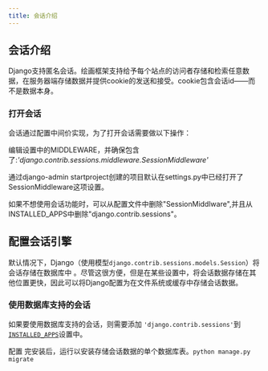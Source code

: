 ```yaml
---
title: 会话介绍
---
```


## 会话介绍

Django支持匿名会话。绘画框架支持给予每个站点的访问者存储和检索任意数据，在服务器端存储数据并提供cookie的发送和接受。cookie包含会话id——而不是数据本身。

### 打开会话

会话通过配置中间价实现，为了打开会话需要做以下操作：

编辑设置中的MIDDLEWARE，并确保包含了:*'django.contrib.sessions.middleware.SessionMiddleware'*

通过django-admin startproject创建的项目默认在settings.py中已经打开了SessionMiddleware这项设置。

如果不想使用会话功能时，可以从配置文件中删除"SessionMiddlware",并且从INSTALLED_APPS中删除"django.contrib.sessions"。

## 配置会话引擎

默认情况下，Django（使用模型`django.contrib.sessions.models.Session`）将会话存储在数据库中 。尽管这很方便，但是在某些设置中，将会话数据存储在其他位置更快，因此可以将Django配置为在文件系统或缓存中存储会话数据。

### 使用数据库支持的会话

如果要使用数据库支持的会话，则需要添加 `'django.contrib.sessions'`到[`INSTALLED_APPS`](https://docs.djangoproject.com/zh-hans/2.1/ref/settings/#std:setting-INSTALLED_APPS)设置中。

配置 完安装后，运行以安装存储会话数据的单个数据库表。`python manage.py migrate`








